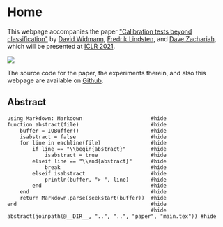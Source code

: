 # Home

This webpage accompanies the paper
["Calibration tests beyond classification"](https://openreview.net/forum?id=-bxf89v3Nx)
by [David Widmann](http://www.it.uu.se/katalog/davwi492),
[Fredrik Lindsten](https://liu.se/en/employee/freli29), and
[Dave Zachariah](https://www.it.uu.se/katalog/davza513), which will be presented at
[ICLR 2021](https://iclr.cc/Conferences/2021).

![](generated/figures/friedman/statsplot_zoom.svg)

The source code for the paper, the experiments therein, and also this webpage are
available on [Github](https://github.com/devmotion/Calibration_ICLR2021/).

## Abstract

```@example
using Markdown: Markdown                      #hide
function abstract(file)                       #hide
    buffer = IOBuffer()                       #hide
    isabstract = false                        #hide
    for line in eachline(file)                #hide
        if line == "\\begin{abstract}"        #hide
            isabstract = true                 #hide
        elseif line == "\\end{abstract}"      #hide
            break                             #hide
        elseif isabstract                     #hide
            println(buffer, "> ", line)       #hide
        end                                   #hide
    end                                       #hide
    return Markdown.parse(seekstart(buffer))  #hide
end                                           #hide
                                              #hide
abstract(joinpath(@__DIR__, "..", "..", "paper", "main.tex")) #hide
```
